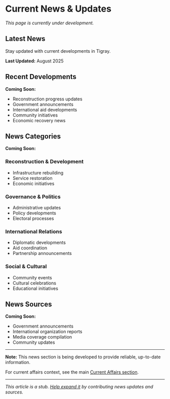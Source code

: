 # Current News & Updates

*This page is currently under development.*

## Latest News

Stay updated with current developments in Tigray.

**Last Updated:** August 2025

## Recent Developments

**Coming Soon:**

- Reconstruction progress updates
- Government announcements
- International aid developments
- Community initiatives
- Economic recovery news

## News Categories

**Coming Soon:**

### Reconstruction & Development
- Infrastructure rebuilding
- Service restoration  
- Economic initiatives

### Governance & Politics
- Administrative updates
- Policy developments
- Electoral processes

### International Relations
- Diplomatic developments
- Aid coordination
- Partnership announcements

### Social & Cultural
- Community events
- Cultural celebrations
- Educational initiatives

## News Sources

**Coming Soon:**

- Government announcements
- International organization reports
- Media coverage compilation
- Community updates

---

**Note:** This news section is being developed to provide reliable, up-to-date information.

For current affairs context, see the main [Current Affairs section](../07-current-affairs.md).

---

*This article is a stub. [Help expand it](../contribute.md) by contributing news updates and sources.*
